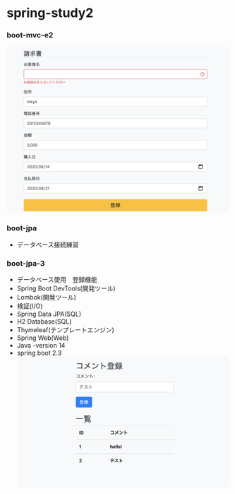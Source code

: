 # spring-study2

### boot-mvc-e2
![main](img/claim.png)

### boot-jpa
- データベース接続練習

### boot-jpa-3
- データベース使用　登録機能
- Spring Boot DevTools(開発ツール)
- Lombok(開発ツール)
- 検証(I/O)
- Spring Data JPA(SQL)
- H2 Database(SQL)
- Thymeleaf(テンプレートエンジン)
- Spring Web(Web)
- Java -version 14
- spring boot 2.3
![main](img/jpa.png)

